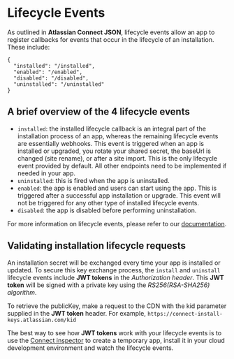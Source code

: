 # Lifecycle Events

As outlined in **Atlassian Connect JSON**, lifecycle events allow an app to register callbacks for events that occur 
in the lifecycle of an installation. These include:

```
{
  "installed": "/installed",
  "enabled": "/enabled",
  "disabled": "/disabled",
  "uninstalled": "/uninstalled"
}
```

## A brief overview of the 4 lifecycle events
- `installed`: the installed lifecycle callback is an integral part of the installation process of an app, whereas the 
remaining lifecycle events are essentially webhooks. This event is triggered when an app is installed or upgraded, 
you rotate your shared secret, the baseUrl is changed (site rename), or after a site import. This is the only lifecycle
event provided by default. All other endpoints need to be implemented if needed in your app.
- `uninstalled`: this is fired when the app is uninstalled.
- `enabled`: the app is enabled and users can start using the app. This is triggered after a successful app installation 
or upgrade. This event will not be triggered for any other type of installed lifecycle events.
- `disabled`: the app is disabled before performing uninstallation.

For more information on lifecycle events, please refer to our [documentation](https://developer.atlassian.com/cloud/jira/platform/connect-app-descriptor/#lifecycle).

## Validating installation lifecycle requests
An installation secret will be exchanged every time your app is installed or updated. To secure this key exchange 
process, the `install` and `uninstall` lifecycle events include **JWT tokens** in the _Authorization header_. This **JWT token** 
will be signed with a private key using the _RS256(RSA-SHA256) algorithm_.

To retrieve the publicKey, make a request to the CDN with the kid parameter supplied in the **JWT token** header. For 
example, `https://connect-install-keys.atlassian.com/kid`

The best way to see how **JWT tokens** work with your lifecycle events is to use the [Connect inspector](http://go.atlassian.com/connect-inspector) 
to create a temporary app, install it in your cloud development environment and watch the lifecycle events.
